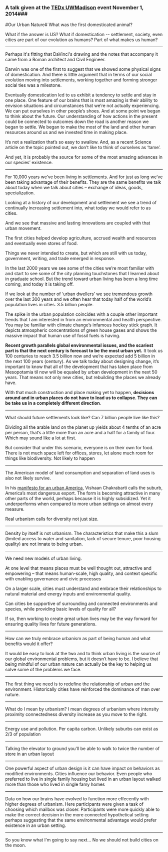 
### A talk given at the [TEDx UWMadison](http://www.ted.com/tedx/events/12377) event November 1, 2014###

#Our Urban Nature#
What was the first domesticated animal? 

What if the answer is US?  What if domestication -- settlement, society, even cities are part of our evolution as humans? Part of what makes us human?

---------------------------------
Perhaps it's fitting that DaVinci's drawing and the notes that accompany it came from a Roman architect and Civil Engineer. 

Darwin was one of the first to suggest that we showed some physical signs of domestication. And there is little argument that in terms of our social evolution  moving into settlements, working together and forming stronger social ties was a milestone. 

Eventually domestication led to us exhibit a tendency to settle and stay in one place. One feature of our brains that is most amazing is their ability to envision situations and circumstances that we’re not actually experiencing. We can put ourselves in other people’s shoes. And at some point we began to think about the future. Our understanding of how actions in the present could be connected to outcomes down the road is another reason we began to settle. We began to make the most of the land and other human resources around us and we invested time in making place. 

It’s not a realization that’s so easy to swallow. And, as a recent Science article on the topic pointed out, we don’t like to think of ourselves as ‘tame’.

And yet, it is probably the source for some of the most amazing advances in our species’ existence. 

-----------------

For 10,000 years we’ve been living in settlements. And for just as long we’ve been taking advantage of their benefits. They are the same benefits we talk about today when we talk about cities – exchange of ideas, goods, specialization. 

Looking at a history of our development and settlement we see a trend of continually increasing settlement into, what today we would refer to as cities. 

And we see that massive and lasting innovations are coupled with that urban movement.  

The first cities helped develop agriculture, accrued wealth and resources and eventually even stores of food. 

Things we never intended to create, but which are still with us today, government, writing, and trade emerged in response. 

In the last 2000 years we see some of the cities we’re most familiar with and start to see some of the city planning touchstones that I learned about in graduate school.  But the trend toward urban living has been a long time coming, and today it is taking off. 

If we look at the number of ‘urban dwellers’ we see tremendous growth over the last 300 years and we often hear that today half of the world’s population lives in cities. 3.5 billion people.  

The spike in the urban population coincides with a couple other important trends that I am interested in from an environmental and health perspective. You may be familiar with climate change’s infamous hockey stick graph. It depicts atmospheric concentrations of green house gases and shows the massive impact that human use of fossil fuels is having. 

__Recent growth parallels global environmental issues, and the scariest part is that the next century is forecast to be the most urban yet.__ It took us 100 centuries to reach 3.5 billion now and we’re expected add 5 billion in the next 100 years (century). 
As we talk today about designing change, it’s important to know that all of the development that has taken place from Mesopotamia til now will be equaled by urban development in the next 50 years. That means not only new cities, but rebuilding the places we already have.  

With that much construction and place making yet to happen, __decisions around and in urban places do not have to lead us to collapse. They can be take us in a completely different direction__.

--------------
What should future settlements look like?
Can 7 billion people live like this?

Dividing all the arable land on the planet up yields about 4 tenths of an acre per person, that’s a little more than an acre and a half for a family of four. Which may sound like a lot at first. 

But consider that under this scenario, everyone is on their own for food. There is not much space left for offices, stores, let alone much room for things like biodiversity. Not likely to happen

--------------
The American model of land consumption and separation of land uses is also not likely survive. 

In his [manifesto for an urban America](http://www.archdaily.com/430538/a-country-of-cities-a-manifesto-for-an-urban-america/), Vishaan Chakrabarti calls the suburb, America’s most dangerous export. The form is becoming attractive in many other parts of the world, perhaps because it is highly subsidized. Yet it underperforms when compared to more urban settings on almost every measure. 

Real urbanism calls for diversity not just size. 

-------------
Density by itself is not urbanism. The characteristics that make this a slum (limited access to water and sanitation, lack of secure tenure, poor housing quality) are not innate to being urban. 

---------
We need new models of urban living.

At one level that means places must be well thought out, attractive and empowering – that means human-scale, high quality, and context specific with enabling governance and civic processes

On a larger scale, cities must understand and embrace their relationships to natural material and energy inputs and environmental quality.  

Can cities  be supportive of surrounding and connected environments and species, while providing basic levels of quality for all?

If so, then working to create great urban lives may be the way forward for ensuring quality lives for future generations.

--------
How can we truly embrace urbanism as part of being human and what benefits would it offer?

It would be easy to look at the two and to think urban living is the source of our global environmental problems, but it doesn’t have to be.  I believe that being mindful of our urban nature can actually be the key to helping us solve some of the problems we face. 

----------

The first thing we need is to redefine the relationship of urban and the environment. Historically cities have reinforced the dominance of man over nature.

----------

What do I mean by urbanism? I mean degrees of urbanism where intensity proximity connectedness diversity increase as you move to the right.

----------

Energy use and pollution. Per capita carbon. Unlikely suburbs can exist as 2/3 of population

----------

Talking the elevator to ground you'll be able to walk to twice the number of store in an urban layout

----------

One powerful aspect of urban design is it can have impact on behaviors as modified environments. Cities influence our behavior. Even people who preferred to live in single family housing but lived in an urban layout walked more than those who lived in single famy homes

----------

Data on how our brains have evolved to function more effecently with higher degrees of urbanism. Here participants were given a task of choosing which mailbox was closer. Participants were more quickly able to make the correct decision in the more connected hypothetical setting perhaps suggesting that the same environmental advantage would prefer existence in an urban setting.

----------

So you know what I'm going to say next... No we should not build cities on the moon.



